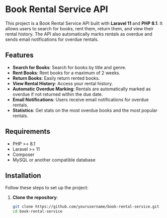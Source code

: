 # Book Rental Service API

This project is a Book Rental Service API built with **Laravel 11** and **PHP 8.1**. It allows users to search for books, rent them, return them, and view their rental history. The API also automatically marks rentals as overdue and sends email notifications for overdue rentals.

## Features

- **Search for Books**: Search for books by title and genre.
- **Rent Books**: Rent books for a maximum of 2 weeks.
- **Return Books**: Easily return rented books.
- **View Rental History**: Access your rental history.
- **Automatic Overdue Marking**: Rentals are automatically marked as overdue if not returned within the due date.
- **Email Notifications**: Users receive email notifications for overdue rentals.
- **Statistics**: Get stats on the most overdue books and the most popular rentals.

## Requirements

- PHP >= 8.1
- Laravel >= 11
- Composer
- MySQL or another compatible database

## Installation

Follow these steps to set up the project:

1. **Clone the repository**:
   ```bash
   git clone https://github.com/yourusername/book-rental-service.git
   cd book-rental-service
